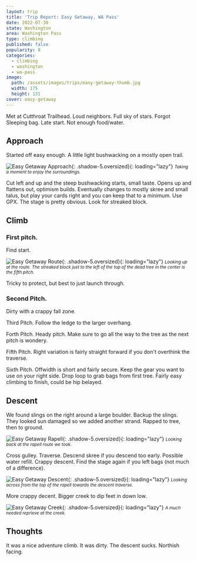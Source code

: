 ```yaml
---
layout: trip
title: 'Trip Report: Easy Getaway, WA Pass'
date: 2022-07-30
state: Washington
area: Washington Pass
type: climbing
published: false
popularity: 8
categories:
  - climbing
  - washington
  - wa-pass
image:
  path: /assets/images/trips/easy-getaway-thumb.jpg
  width: 175
  height: 131
cover: easy-getaway
---
```


Met at Cutthroat Trailhead.
Loud neighbors.
Full sky of stars.
Forgot Sleeping bag.
Late start.
Not enough food/water.

## Approach

Started off easy enough.
A little light bushwacking on a mostly open trail.

![Easy Getaway Approach](/assets/images/trips/easy-getaway-approach.jpg "Easy Getaway Approach"){: .shadow-5.oversized}{: loading="lazy"} <small><i>Taking a moment to enjoy the surroundings.</i></small>

Cut left and up and the steep bushwacking starts, small taste.
Opens up and flattens out, optimism builds.
Eventually changes to mostly skree and small talus, but play your cards right and you can keep that to a minimum.
Use GPX.
The stage is pretty obvious.
Look for streaked block.

## Climb

### First pitch.

Find start.

![Easy Getaway Route](/assets/images/trips/easy-getaway-route.jpg "Easy Getaway Route"){: .shadow-5.oversized}{: loading="lazy"} <small><i>Looking up at the route. The streaked block just to the left of the top of the dead tree in the center is the fifth pitch.</i></small>

Tricky to protect, but best to just launch through.

### Second Pitch.

Dirty with a crappy fall zone.

Third Pitch.
Follow the ledge to the larger overhang.

Forth Pitch.
Heady pitch.
Make sure to go all the way to the tree as the next pitch is wondery.

Fifth Pitch.
Right variation is fairly straight forward if you don't overthink the traverse.

Sixth Pitch.
Offwidth is short and fairly secure.
Keep the gear you want to use on your right side.
Drop loop to grab bags from first tree.
Fairly easy climbing to finish, could be hip belayed.

## Descent

We found slings on the right around a large boulder.
Backup the slings. They looked sun damaged so we added another strand.
Rapped to tree, then to ground.

![Easy Getaway Rapell](/assets/images/trips/easy-getaway-rapell.jpg "Easy Getaway Rapell"){: .shadow-5.oversized}{: loading="lazy"} <small><i>Looking back at the rapell route we took.</i></small>

Cross gulley.
Traverse.
Descend skree if you descend too early.
Possible water refill.
Crappy descent.
Find the stage again if you left bags (not much of a difference).

![Easy Getaway Descent](/assets/images/trips/easy-getaway-descent.jpg "Easy Getaway Descent"){: .shadow-5.oversized}{: loading="lazy"} <small><i>Looking across from the top of the rapell towards the descent traverse.</i></small>


More crappy decent.
Bigger creek to dip feet in down low.

![Easy Getaway Creek](/assets/images/trips/easy-getaway-creek.jpg "Easy Getaway Creek"){: .shadow-5.oversized}{: loading="lazy"} <small><i>A much needed reprieve at the creek.</i></small>

## Thoughts

It was a nice adventure climb.
It was dirty.
The descent sucks.
Northish facing.



